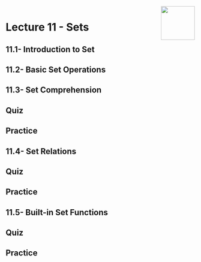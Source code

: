 <img align="right" width="90" height="90" src="https://github.com/cs-MohamedAyman/Computer-Science-Textbooks/blob/master/logos/python.jpg">

# Lecture 11 - Sets
## 11.1- Introduction to Set
## 11.2- Basic Set Operations
## 11.3- Set Comprehension
## Quiz
## Practice
## 11.4- Set Relations
## Quiz
## Practice
## 11.5- Built-in Set Functions
## Quiz
## Practice
